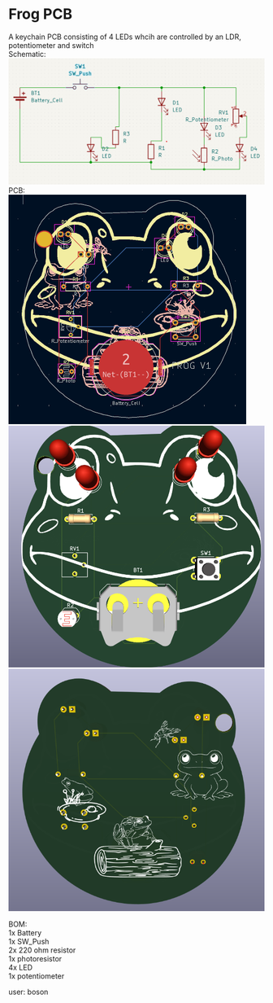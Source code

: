 # Frog PCB
A keychain PCB consisting of 4 LEDs whcih are controlled by an LDR, potentiometer and switch  
Schematic:  
![Schematic](image.png)
PCB:  
![PCB](image-1.png)  
![Front Side](image-2.png)  
![Back Side](image-3.png)  

BOM:  
1x Battery    
1x SW_Push   
2x 220 ohm resistor  
1x photoresistor  
4x LED  
1x potentiometer  

user: boson
